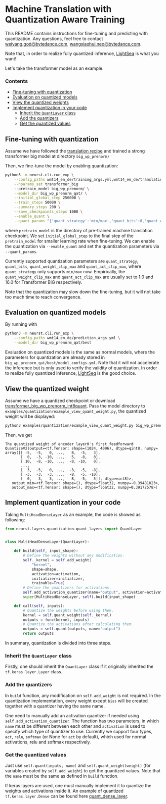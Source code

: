 # Machine Translation with Quantization Aware Training

This README contains instructions for fine-tuning and predicting with quantization. Any questions, feel free to contact [weiyang.god@bytedance.com](mailto:weiyang.god@bytedance.com), [wangxiaohui.neo@bytedance.com](mailto:wangxiaohui.neo@bytedance.com).

Note that, in order to realize fully quantized inference, [LightSeq](https://github.com/bytedance/lightseq) is what you want!

Let's take the transformer model as an example.

### Contents
* [Fine-tuning with quantization](#fine-tuning-with-quantization)
* [Evaluation on quantized models](#evaluation-on-quantized-models)
* [View the quantized weights](#view-the-quantized-weights)
* [Implement quantization in your code](#implement-quantization-in-your-code)
    * [Inherit the `QuantLayer` class](#inherit-the-quantlayer-class)
    * [Add the quantizers](#add-the-quantizers)
    * [Get the quantized values](#get-the-quantized-values)


## Fine-tuning with quantization
Assume we have followed the [translation recipe]((#/examples/translation/README.md)) and trained a strong transformer big model at directory `big_wp_prenorm/`

Then, we fine-tune the model by enabling quantization:
```bash
python3 -m neurst.cli.run_exp \
    --config_paths wmt14_en_de/training_args.yml,wmt14_en_de/translation_wordpiece.yml,wmt14_en_de/validation_args.yml \
    --hparams_set transformer_big
    --pretrain_model big_wp_prenorm/ \
    --model_dir big_wp_prenorm_qat/ \
    --initial_global_step 250000 \
    --train_steps 50000 \
    --summary_steps 200 \
    --save_checkpoints_steps 1000 \
    --enable_quant \
    --quant_params "{'quant_strategy':'min/max','quant_bits':8,'quant_weight_clip_max':1.0,'quant_act_clip_max':16.0}"
```
where `pretrain_model` is the directory of pre-trained machine translation checkpoint. We set `initial_global_step` to the final step of the `pretrain_model` for smaller learning rate when fine-tuning. We can enable the quantization via `--enable_quant` and set the quantization parameters via `--quant_params`.

Currently supported quantization parameters are `quant_strategy`, `quant_bits`, `quant_weight_clip_max` and `quant_act_clip_max`, where `quant_strategy` only supports `min/max` now. Empirically, the `quant_weight_clip_max` and `quant_act_clip_max` are usually set to 1.0 and 16.0 for Transformer BIG respectively.

Note that the quantization may slow down the fine-tuning, but it will not take too much time to reach convergence.

## Evaluation on quantized models
By running with
```bash
python3 -m neurst.cli.run_exp \
    --config_paths wmt14_en_de/prediction_args.yml \
    --model_dir big_wp_prenorm_qat/best
```

Evaluation on quantized models is the same as normal models, where the parameters for quantization are already stored in `big_wp_prenorm_qat/best/model_configs.yml`. Note that it will not accelerate the inference but is only used to verify the validity of quantization. In order to realize fully quantized inference, [LightSeq](https://github.com/bytedance/lightseq) is the good choice.


## View the quantized weight
Assume we have a quantized checkpoint or download [transformer_big_wp_prenorm_int8quant](#http://lf3-nlp-opensource.bytetos.com/obj/nlp-opensource/neurst/translation/wmt14_ende/transformer_big_wp_prenorm_int8quant.tgz). 
Pass the model directory to `examples/quantization/example_view_quant_weight.py`, the quantized weight will be displayed:
```bash
python3 examples/quantization/example_view_quant_weight.py big_wp_prenorm_int8quant/
```
Then, we get
```
The quantized weight of encoder layer0's first feedforward
QuantizeV2(output=<tf.Tensor: shape=(1024, 4096), dtype=qint8, numpy=
array([[ -5,  -5,   0, ...,   8,  -5,   3],
       [  0,  -3, -10, ...,   5,  -8,   0],
       [ 10,  -8, -10, ...,  -8, -10,   0],
       ...,
       [  3,  -5,   0, ...,  -3,  -5,  -8],
       [ -3,  -3,  -3, ...,  -8,  -5, -10],
       [  0,   3,   3, ...,   8,  -5,   5]], dtype=int8)>, 
   output_min=<tf.Tensor: shape=(), dtype=float32, numpy=-0.39481023>, 
   output_max=<tf.Tensor: shape=(), dtype=float32, numpy=0.39172578>)
```


## Implement quantization in your code
Taking `MultiHeadDenseLayer` as an example, the code is showed as following:
```python
from neurst.layers.quantization.quant_layers import QuantLayer


class MultiHeadDenseLayer(QuantLayer):

    def build(self, input_shape):
        # Define the weights without any modification.
        self._kernel = self.add_weight(
            "kernel",
            shape=shape,
            activation=activation,
            initializer=initializer,
            trainable=True)
        # Define the quantizers for activations.
        self.add_activation_quantizer(name="output", activation=activation)
        super(MultiHeadDenseLayer, self).build(input_shape)

    def call(self, inputs):
        # Quantize the weights before using them.
        kernel = self.quant_weight(self._kernel)
        outputs = func(kernel, inputs)
        # Quantize the activations after calculating them.
        outputs = self.quant(outputs, name="output")
        return outputs
```

In summary, quantization is divided into three steps.

### Inherit the `QuantLayer` class
Firstly, one should inherit the `QuantLayer` class if it originally inherited the `tf.keras.layer.Layer` class.

### Add the quantizers
In `build` function, any modification on `self.add_weight` is not required. In the quantization implementation, every weight except `bias` will be created together with a quantizer having the same name. 

One need to manually add an activation quantizer if needed using `self.add_activation_quantizer`. The function has two parameters, in which `name` must be different between each other and `activation` is used to specify which type of quantizer to use. Currently we support four types, `act`, `relu`, `softmax` (or None for `act` by default), which used for normal activations, relu and softmax respectively. 

### Get the quantized values
Just use `self.quant(inputs, name)` and `self.quant_weight(weight)` (for variables created by `self.add_weight`) to get the quantized values. Note that the `name` must be the same as defined in `build` function.

If keras layers are used, one must manually implement it to quantize the weights and activations inside it. An example of quantized `tf.keras.layer.Dense` can be found here [quant_dense_layer](/neurst/layers/quantization/quant_dense_layer.py).
